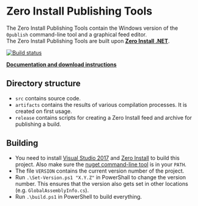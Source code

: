 Zero Install Publishing Tools
=============================

The Zero Install Publishing Tools contain the Windows version of the `0publish` command-line tool and a graphical feed editor.  
The Zero Install Publishing Tools are built upon **[Zero Install .NET](https://github.com/0install/0install-dotnet)**.

[![Build status](https://img.shields.io/appveyor/ci/0install/0publish-win.svg)](https://ci.appveyor.com/project/0install/0publish-win)

**[Documentation and download instructions](http://0install.de/docs/publishing/tools/)**

Directory structure
-------------------
- `src` contains source code.
- `artifacts` contains the results of various compilation processes. It is created on first usage.
- `release` contains scripts for creating a Zero Install feed and archive for publishing a build.

Building
--------
- You need to install [Visual Studio 2017](https://www.visualstudio.com/downloads/) and [Zero Install](http://0install.de/downloads/) to build this project. Also make sure the [nuget command-line tool](https://www.nuget.org/downloads) is in your `PATH`.
- The file `VERSION` contains the current version number of the project.
- Run `.\Set-Version.ps1 "X.Y.Z"` in PowerShall to change the version number. This ensures that the version also gets set in other locations (e.g. `GlobalAssemblyInfo.cs`).
- Run `.\build.ps1` in PowerShell to build everything.
